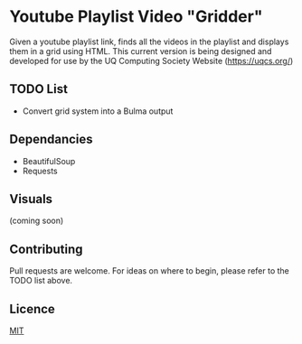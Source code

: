 # Youtube Playlist Video "Gridder"
Given a youtube playlist link, finds all the videos in the playlist and displays them in a grid using HTML.
This current version is being designed and developed for use by the UQ Computing Society Website (https://uqcs.org/)

## TODO List
- Convert grid system into a Bulma output

## Dependancies
- BeautifulSoup
- Requests

## Visuals
(coming soon)

## Contributing
Pull requests are welcome. For ideas on where to begin, please refer to the TODO list above. 

## Licence
[MIT](https://choosealicense.com/licenses/mit/)
